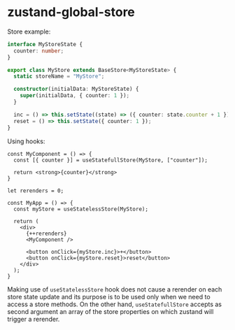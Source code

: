 # zustand-global-store

Store example:
```typescript
interface MyStoreState {
  counter: number;
}

export class MyStore extends BaseStore<MyStoreState> {
  static storeName = "MyStore";

  constructor(initialData: MyStoreState) {
    super(initialData, { counter: 1 });
  }

  inc = () => this.setState((state) => ({ counter: state.counter + 1 }));
  reset = () => this.setState({ counter: 1 });
}
```

Using hooks:

```tsx
const MyComponent = () => {
  const [{ counter }] = useStatefullStore(MyStore, ["counter"]);

  return <strong>{counter}</strong>
}

let rerenders = 0;

const MyApp = () => {
  const myStore = useStatelessStore(MyStore);
  
  return (
    <div>
      {++rerenders}
      <MyComponent />
      
      <button onClick={myStore.inc}>+</button>
      <button onClick={myStore.reset}>reset</button>
    </div>
  );
}
```

Making use of `useStatelessStore` hook does not cause a rerender on each store state update and its purpose is to be used only when we need to access a store methods. On the other hand, `useStatefullStore` accepts as second argument an array of the store properties on which zustand will trigger a rerender. 
